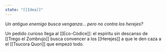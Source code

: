 ```yaml
---
state: "[[Idea]]"
---
```

_Un antiguo enemigo busca venganza... pero no contra los herejes?_

Un pedido curioso llega al [[Eco-Códice]]: el espíritu sin descanso de [[Trego el Zombrujo]] busca convencer a los [[Herejes]] a que le den caza a el [[Tsucora Quori]] que empezó todo.